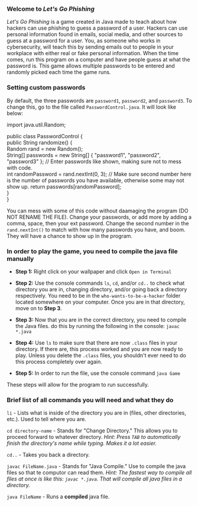 ### Welcome to *Let's Go Phishing*
*Let's Go Phishing* is a game created in Java made to teach about how hackers can use phishing to guess a password of a user. Hackers can use personal information found in emails, social media, and other sources to guess at a password for a user. You, as someone who works in cybersecurity, will teach this by sending emails out to people in your workplace with either real or fake personal information. When the time comes, run this program on a computer and have people guess at what the password is. This game allows multiple passwords to be entered and randomly picked each time the game runs.

### Setting custom passwords
By default, the three passwords are `password1`, `password2`, and `password3`. To change this, go to the file called `PasswordControl.java`. It will look like below:

import java.util.Random;                                                                                                                                       
                                                                                                                                                               
public class PasswordControl {                                                                                                                                 
    public String randomize() {                                                                                                                                
        Random rand = new Random();                                                                                                                            
        String[] passwords = new String[] { "password1", "password2", "password3" }; // Enter passwords like shown, making sure not to mess with code.         
        int randomPassword = rand.nextInt(0, 3); // Make sure second number here is the number of passwords you have available, otherwise some may not show up.
        return passwords[randomPassword];                                                                                                                      
    }                                                                                                                                                          
}                                                                                                                                                              

You can mess with some of this code without daamaging the program (DO NOT RENAME THE FILE). Change your passwords, or add more by adding a comma, space, then your ext password. Change the second number in the `rand.nextInt()` to match with how many passwords you have, and boom. They will have a chance to show up in the program.

### In order to play the game, you need to compile the java file manually
- **Step 1:** Right click on your wallpaper and click `Open in Terminal`

- **Step 2:** Use the console commands `ls`, `cd`, and/or `cd..` to check what directory you are in, changing directory, and/or going back a directory respectively. You need to be in the `who-wants-to-be-a-hacker` folder located somewhere on your computer. Once you are in that directory, move on to **Step 3**.

- **Step 3:** Now that you are in the correct directory, you need to compile the Java files. do this by running the following in the console: `javac *.java`

- **Step 4:** Use `ls` to make sure that there are now `.class` files in your directory. If there are, this process worked and you are now ready to play. Unless you delete the `.class` files, you shouldn't ever need to do this process completely over again.

- **Step 5:** In order to run the file, use the console command `java Game`

These steps will allow for the program to run successfully.

### Brief list of all commands you will need and what they do

`li` - Lists what is inside of the directory you are in (files, other directories, etc.). Used to tell where you are.

`cd directory-name` - Stands for "Change Directory." This allows you to proceed forward to whatever directory. *Hint: Press `TAB` to automatically finish the directory's name while typing. Makes it a lot easier.*

`cd..` - Takes you back a directory.

`javac FileName.java` - Stands for "Java Compile." Use to compile the java files so that te computor can read them. *Hint: The fastest way to compile all files at once is like this: `javac *.java`. That will compile all java files in a directory.*

`java FileName` - Runs a **compiled** java file.